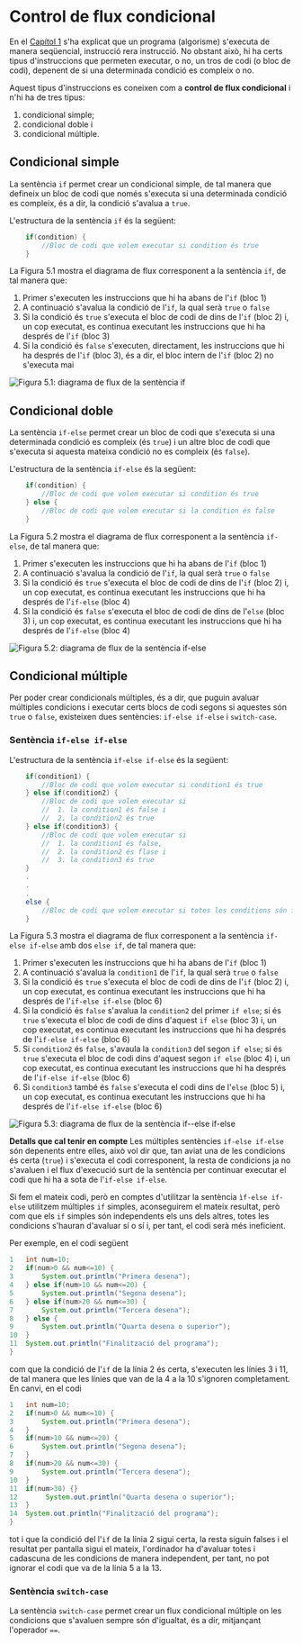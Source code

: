 # Control de flux condicional
En el [Capítol 1](chapter1.md) s'ha explicat que un programa (algorisme) s'executa de manera seqüencial, instrucció rera instrucció. No obstant això, hi ha certs tipus d'instruccions que permeten executar, o no, un tros de codi (o bloc de codi), depenent de si una determinada condició es compleix o no.

Aquest tipus d'instruccions es coneixen com a **control de flux condicional** i n'hi ha de tres tipus:
1. condicional simple;
2. condicional doble i
3. condicional múltiple.

## Condicional simple
La sentència `if` permet crear un condicional simple, de tal manera que defineix un bloc de codi que només s'executa si una determinada condició es compleix, és a dir, la condició s'avalua a `true`.

L'estructura de la sentència `if` és la següent:
```java
    if(condition) {
        //Bloc de codi que volem executar si condition és true
    }
```

La Figura 5.1 mostra el diagrama de flux corresponent a la sentència `if`, de tal manera que:
1. Primer s'executen les instruccions que hi ha abans de l'`if` (bloc 1)
2. A continuació s'avalua la condició de l'`if`, la qual serà `true` o `false`
3. Si la condició és `true` s'executa el bloc de codi de dins de l'`if` (bloc 2) i, un cop executat, es continua executant les instruccions que hi ha després de l'`if` (bloc 3)
4. Si la condició és `false` s'executen, directament, les instruccions que hi ha després de l'`if` (bloc 3), és a dir, el bloc intern de l'`if` (bloc 2) no s'executa mai

![Figura 5.1: diagrama de flux de la sentència `if`](img/if_flowchart.png)

## Condicional doble
La sentència `if-else` permet crear un bloc de codi que s'executa si una determinada condició es compleix (és `true`) i un altre bloc de codi que s'executa si aquesta mateixa condició no es compleix (és `false`).

L'estructura de la sentència `if-else` és la següent:
```java
    if(condition) {
        //Bloc de codi que volem executar si condition és true
    } else {
        //Bloc de codi que volem executar si la condition és false
    }
```

La Figura 5.2 mostra el diagrama de flux corresponent a la sentència `if-else`, de tal manera que:
1. Primer s'executen les instruccions que hi ha abans de l'`if` (bloc 1)
2. A continuació s'avalua la condició de l'`if`, la qual serà `true` o `false`
3. Si la condició és `true` s'executa el bloc de codi de dins de l'`if` (bloc 2) i, un cop executat, es continua executant les instruccions que hi ha després de l'`if-else` (bloc 4)
4. Si la condició és `false` s'executa el bloc de codi de dins de l'`else` (bloc 3) i, un cop executat, es continua executant les instruccions que hi ha després de l'`if-else` (bloc 4)

![Figura 5.2: diagrama de flux de la sentència `if-else`](img/ifelse_flowchart.png)

## Condicional múltiple
Per poder crear condicionals múltiples, és a dir, que puguin avaluar múltiples condicions i executar certs blocs de codi segons si aquestes són `true` o `false`, existeixen dues sentències: `if-else if-else` i `switch-case`.

### Sentència `if-else if-else`
L'estructura de la sentència `if-else if-else` és la següent:
```java
    if(condition1) {
        //Bloc de codi que volem executar si condition1 és true
    } else if(condition2) {
        //Bloc de codi que volem executar si
        //  1. la condition1 és false i
        //  2. la condition2 és true
    } else if(condition3) {
        //Bloc de codi que volem executar si
        //  1. la condition1 és false,
        //  2. la condition2 és flase i
        //  3. la condition3 és true
    } 
    .
    .
    .
    else {
        //Bloc de codi que volem executar si totes les conditions són false
    }
```

La Figura 5.3 mostra el diagrama de flux corresponent a la sentència `if-else if-else` amb dos `else if`, de tal manera que:
1. Primer s'executen les instruccions que hi ha abans de l'`if` (bloc 1)
2. A continuació s'avalua la `condition1` de l'`if`, la qual serà `true` o `false`
3. Si la condició és `true` s'executa el bloc de codi de dins de l'`if` (bloc 2) i, un cop executat, es continua executant les instruccions que hi ha després de l'`if-else if-else` (bloc 6)
4. Si la condició és `false` s'avalua la `condition2` del primer `if else`; si és `true` s'executa el bloc de codi de dins d'aquest `if else` (bloc 3) i, un cop executat, es continua executant les instruccions que hi ha després de l'`if-else if-else` (bloc 6)
5. Si `condition2` és `false`, s'avaula la `condition3` del segon `if else`; si és `true` s'executa el bloc de codi dins d'aquest segon `if else` (bloc 4) i, un cop executat, es continua executant les instruccions que hi ha després de l'`if-else if-else` (bloc 6)
6. Si `condition3` també és `false` s'executa el codi dins de l'`else` (bloc 5) i, un cop executat, es continua executant les instruccions que hi ha després de l'`if-else if-else` (bloc 6)

![Figura 5.3: diagrama de flux de la sentència `if--else if-else`](img/multipleif_flowchart.png)

**Detalls que cal tenir en compte**
Les múltiples sentències `if-else if-else` són depenents entre elles, això vol dir que, tan aviat una de les condicions és certa (`true`) i s'executa el codi corresponent, la resta de condicions ja no s'avaluen i el flux d'execució surt de la sentència per continuar executar el codi que hi ha a sota de l'`if-else if-else`.

Si fem el mateix codi, però en comptes d'utilitzar la sentència `ìf-else if-else` utilitzem múltiples `if` simples, aconseguirem el mateix resultat, però com que els `if` simples són independents els uns dels altres, totes les condicions s'hauran d'avaluar sí o sí i, per tant, el codi serà més ineficient.

Per exemple, en el codi següent
```java
1   int num=10;
2   if(num>0 && num<=10) {
3       System.out.println("Primera desena"); 
4   } else if(num>10 && num<=20) {
5       System.out.println("Segona desena");
6   } else if(num>20 && num<=30) {
7       System.out.println("Tercera desena"); 
8   } else {
9       System.out.println("Quarta desena o superior"); 
10  }
11  System.out.println("Finalització del programa");
}
```
com que la condició de l'`if` de la línia 2 és certa, s'executen les línies 3 i 11, de tal manera que les línies que van de la 4 a la 10 s'ignoren completament. En canvi, en el codi 
```java
1   int num=10;
2   if(num>0 && num<=10) {
3       System.out.println("Primera desena"); 
4   } 
5   if(num>10 && num<=20) {
6       System.out.println("Segona desena");
7   }
8   if(num>20 && num<=30) {
9       System.out.println("Tercera desena"); 
10  }
11  if(num>30) {}
12       System.out.println("Quarta desena o superior"); 
13  }
14  System.out.println("Finalització del programa");
}
```
tot i que la condició del l'`if` de la línia 2 sigui certa, la resta siguin falses i el resultat per pantalla sigui el mateix, l'ordinador ha d'avaluar totes i cadascuna de les condicions de manera independent, per tant, no pot ignorar el codi que va de la línia 5 a la 13.

### Sentència `switch-case`
La sentència `switch-case` permet crear un flux condicional múltiple on les condicions que s'avaluen sempre són d'igualtat, és a dir, mitjançant l'operador `==`.